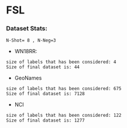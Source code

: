 
# FSL

### Dataset Stats:

`N-Shot= 8 , N-Neg=3`

- WN18RR:
```
size of labels that has been considered: 4
Size of final dataset is: 44
```
- GeoNames
```
size of labels that has been considered: 675
Size of final dataset is: 7128
```
- NCI
```
size of labels that has been considered: 122
Size of final dataset is: 1277
```
